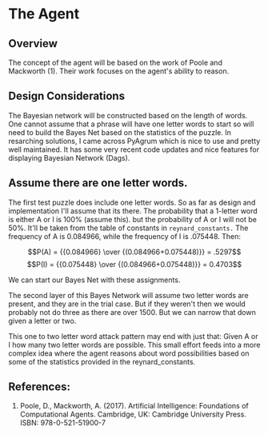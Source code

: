 # The Agent
## Overview
The concept of the agent will be based on the work of Poole and Mackworth (1). Their work focuses on the agent's ability to reason. 

## Design Considerations
The Bayesian network will be constructed based on the length of words. One cannot assume that a phrase will have one letter words to start so will need to build the Bayes Net based on the statistics of the puzzle. In resarching solutions, I came across PyAgrum which is nice to use and pretty well maintained.  It has some very recent code updates and nice features for displaying Bayesian Network (Dags).

## Assume there are one letter words.
The first test puzzle does include one letter words.  So as far as design and implementation I'll assume that its there.  The probability that a 1-letter word is either A or I is 100% (assume this). but the probability of A or I will not be 50%. It'll be taken from the table of constants in `reynard_constants.` The frequency of A is 0.084966, while the frequency of I is .075448. Then:

$$P(A) = {{0.084966} \over {(0.084966+0.075448)}} = .5297$$ 
$$P(I) = {{0.075448} \over {(0.084966+0.075448)}} = 0.4703$$

We can start our Bayes Net with these assignments. 

The second layer of this Bayes Network will assume two letter words are present, and they are in the trial case.  But if they weren't then we would probably not do three as there are over 1500. But we can narrow that down given a letter or two. 

This one to two letter word attack pattern may end with just that: Given A or I how many two letter words are possible. 
This small effort feeds into a more complex idea where the agent reasons about word possibilities based on some of the statistics
provided in the reynard_constants.


## References:
1. Poole, D., Mackworth, A. (2017). Artificial Intelligence: Foundations of Computational Agents. Cambridge, UK: Cambridge University Press. ISBN: 978-0-521-51900-7

 